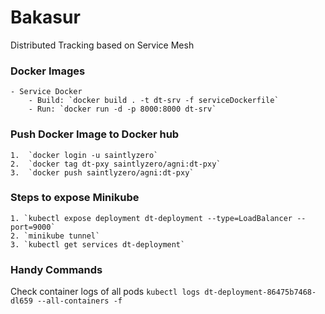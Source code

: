 # Bakasur
Distributed Tracking based on Service Mesh 

### Docker Images
    - Service Docker
        - Build: `docker build . -t dt-srv -f serviceDockerfile`
        - Run: `docker run -d -p 8000:8000 dt-srv`

### Push Docker Image to Docker hub
    1.  `docker login -u saintlyzero`
    2.  `docker tag dt-pxy saintlyzero/agni:dt-pxy`
    3.  `docker push saintlyzero/agni:dt-pxy`

### Steps to expose Minikube

    1. `kubectl expose deployment dt-deployment --type=LoadBalancer --port=9000`
    2. `minikube tunnel`
    3. `kubectl get services dt-deployment`


### Handy Commands

Check container logs of all pods
`kubectl logs dt-deployment-86475b7468-dl659 --all-containers -f`
